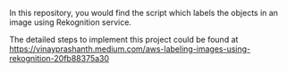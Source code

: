 In this repository, you would find the script which labels the objects in an image using Rekognition service.

The detailed steps to implement this project could be found at https://vinayprashanth.medium.com/aws-labeling-images-using-rekognition-20fb88375a30
